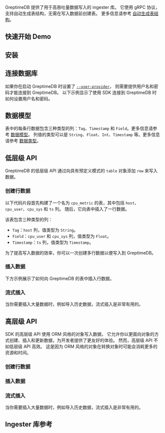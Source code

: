 
GreptimeDB 提供了用于高吞吐量数据写入的 ingester 库。
它使用 gRPC 协议，支持自动生成表结构，无需在写入数据前创建表。
更多信息请参考 [自动生成表结构](/user-guide/ingest-data/overview.md#自动生成表结构)。

<InjectContent id="ingester-lib-introduction" content={props.children}/>

## 快速开始 Demo

<InjectContent id="quick-start-demos" content={props.children}/>

## 安装

<InjectContent id="ingester-lib-installation" content={props.children}/>

## 连接数据库

如果你在启动 GreptimeDB 时设置了 [`--user-provider`](/user-guide/operations/authentication.md)，
则需要提供用户名和密码才能连接到 GreptimeDB。
以下示例显示了使用 SDK 连接到 GreptimeDB 时如何设置用户名和密码。

<InjectContent id="ingester-lib-connect" content={props.children}/>

## 数据模型

表中的每条行数据包含三种类型的列：`Tag`、`Timestamp` 和 `Field`。更多信息请参考 [数据模型](/user-guide/concepts/data-model.md)。
列值的类型可以是 `String`、`Float`、`Int`、`Timestamp` 等。更多信息请参考 [数据类型](/reference/sql/data-types.md)。

## 低层级 API

GreptimeDB 的低层级 API 通过向具有预定义模式的 `table` 对象添加 `row` 来写入数据。

### 创建行数据

以下代码片段首先构建了一个名为 `cpu_metric` 的表，其中包括 `host`、`cpu_user`、`cpu_sys` 和 `ts` 列。
随后，它向表中插入了一行数据。

该表包含三种类型的列：

- `Tag`：`host` 列，值类型为 `String`。
- `Field`：`cpu_user` 和 `cpu_sys` 列，值类型为 `Float`。
- `Timestamp`：`ts` 列，值类型为 `Timestamp`。

<InjectContent id="low-level-object" content={props.children}/>

为了提高写入数据的效率，你可以一次创建多行数据以便写入到 GreptimeDB。

<InjectContent id="create-rows" content={props.children}/>

### 插入数据

下方示例展示了如何向 GreptimeDB 的表中插入行数据。

<InjectContent id="insert-rows" content={props.children}/>

### 流式插入

当你需要插入大量数据时，例如导入历史数据，流式插入是非常有用的。

<InjectContent id="streaming-insert" content={props.children}/>

<InjectContent id="update-rows" content={props.children}/>

<!-- TODO ### Delete Metrics -->

## 高层级 API

SDK 的高层级 API 使用 ORM 风格的对象写入数据，
它允许你以更面向对象的方式创建、插入和更新数据，为开发者提供了更友好的体验。
然而，高层级 API 不如低层级 API 高效。
这是因为 ORM 风格的对象在转换对象时可能会消耗更多的资源和时间。

### 创建行数据

<InjectContent id="high-level-style-object" content={props.children}/>

### 插入数据

<InjectContent id="high-level-style-insert-data" content={props.children}/>

### 流式插入

当你需要插入大量数据时，例如导入历史数据，流式插入是非常有用的。

<InjectContent id="high-level-style-streaming-insert" content={props.children}/>

<InjectContent id="high-level-style-update-data" content={props.children}/>

<InjectContent id="ingester-lib-debug-logs" content={props.children}/>

## Ingester 库参考

<InjectContent id="ingester-lib-reference" content={props.children}/>

